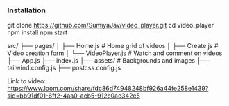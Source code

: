 ### Installation
git clone https://github.com/SumiyaJav/video_player.git
cd video_player
npm install
npm start


src/
├── pages/
│   ├── Home.js          # Home grid of videos
│   ├── Create.js        # Video creation form
│   └── VideoPlayer.js   # Watch and comment on videos
├── App.js
├── index.js
├── assets/              # Backgrounds and images
├── tailwind.config.js
├── postcss.config.js


Link to video: https://www.loom.com/share/fdc86d74948248bf926a44fe258e1439?sid=bb91df01-6ff2-4aa0-acb5-912c0ae342e5